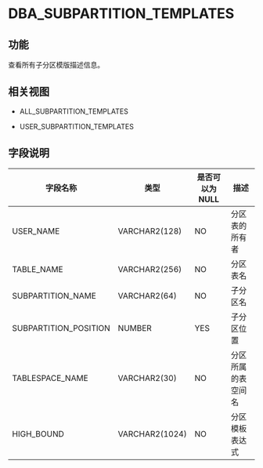 DBA_SUBPARTITION_TEMPLATES 
===============================================



功能 
-----------

查看所有子分区模版描述信息。

相关视图 
-------------

* ALL_SUBPARTITION_TEMPLATES

  

* USER_SUBPARTITION_TEMPLATES

  




字段说明 
-------------



|       **字段名称**        |     **类型**     | **是否可以为 NULL** |  **描述**   |
|-----------------------|----------------|----------------|-----------|
| USER_NAME             | VARCHAR2(128)  | NO             | 分区表的所有者   |
| TABLE_NAME            | VARCHAR2(256)  | NO             | 分区表名      |
| SUBPARTITION_NAME     | VARCHAR2(64)   | NO             | 子分区名      |
| SUBPARTITION_POSITION | NUMBER         | YES            | 子分区位置     |
| TABLESPACE_NAME       | VARCHAR2(30)   | NO             | 分区所属的表空间名 |
| HIGH_BOUND            | VARCHAR2(1024) | NO             | 分区模板表达式   |



